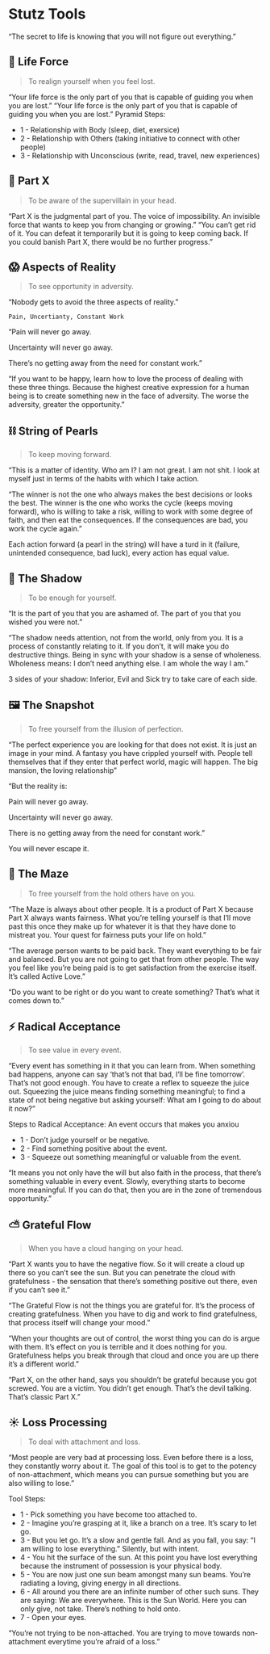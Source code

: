 # Stutz Tools

“The secret to life is knowing that you will not figure out everything.”

## 🧭 Life Force

> To realign yourself when you feel lost.

“Your life force is the only part of you that is capable of guiding you when you are lost.” “Your life force is the only part of you that is capable of guiding you when you are lost.” Pyramid Steps:
- 1 - Relationship with Body (sleep, diet, exersice)
- 2 - Relationship with Others (taking initiative to connect with other people)
- 3 - Relationship with Unconscious (write, read, travel, new experiences)

## 🦹 Part X

> To be aware of the supervillain in your head.

“Part X is the judgmental part of you. The voice of impossibility. An invisible force that wants to keep you from changing or growing.” “You can’t get rid of it. You can defeat it temporarily but it is going to keep coming back. If you could banish Part X, there would be no further progress.”


## 😱 Aspects of Reality

> To see opportunity in adversity.

“Nobody gets to avoid the three aspects of reality.”

`Pain, Uncertianty, Constant Work`

“Pain will never go away.

Uncertainty will never go away.

There’s no getting away from the need for constant work.” 

“If you want to be happy, learn how to love the process of dealing with these three things. Because the highest creative expression for a human being is to create something new in the face of adversity. The worse the adversity, greater the opportunity.”

## ⛓ String of Pearls

> To keep moving forward.

“This is a matter of identity. Who am I? I am not great. I am not shit. I look at myself just in terms of the habits with which I take action. 

“The winner is not the one who always makes the best decisions or looks the best. The winner is the one who works the cycle (keeps moving forward), who is willing to take a risk, willing to work with some degree of faith, and then eat the consequences. If the consequences are bad, you work the cycle again.”

Each action forward (a pearl in the string) will have a turd in it (failure, unintended consequence, bad luck), every action has equal value.

## 👤 The Shadow

> To be enough for yourself.

“It is the part of you that you are ashamed of. The part of you that you wished you were not.”

“The shadow needs attention, not from the world, only from you. It is a process of constantly relating to it. If you don’t, it will make you do destructive things. Being in sync with your shadow is a sense of wholeness. Wholeness means: I don’t need anything else. I am whole the way I am.”

3 sides of your shadow: Inferior, Evil and Sick try to take care of each side.

## 🖼 The Snapshot

> To free yourself from the illusion of perfection.

“The perfect experience you are looking for that does not exist. It is just an image in your mind. A fantasy you have crippled yourself with. People tell themselves that if they enter that perfect world, magic will happen. The big mansion, the loving relationship”

“But the reality is:

Pain will never go away.

Uncertainty will never go away.

There is no getting away from the need for constant work.”

You will never escape it.

## 🐀 The Maze

> To free yourself from the hold others have on you.

“The Maze is always about other people. It is a product of Part X because Part X always wants fairness. What you’re telling yourself is that I’ll move past this once they make up for whatever it is that they have done to mistreat you. Your quest for fairness puts your life on hold.”

“The average person wants to be paid back. They want everything to be fair and balanced. But you are not going to get that from other people. The way you feel like you’re being paid is to get satisfaction from the exercise itself. It’s called Active Love.”

“Do you want to be right or do you want to create something? That’s what it comes down to.”

## ⚡️ Radical Acceptance

> To see value in every event.

“Every event has something in it that you can learn from. When something bad happens, anyone can say ‘that’s not that bad, I’ll be fine tomorrow’. That’s not good enough. You have to create a reflex to squeeze the juice out. Squeezing the juice means finding something meaningful; to find a state of not being negative but asking yourself: What am I going to do about it now?”

Steps to Radical Acceptance: An event occurs that makes you anxiou
- 1 - Don’t judge yourself or be negative.
- 2 - Find something positive about the event. 
- 3 - Squeeze out something meaningful or valuable from the event. 

“It means you not only have the will but also faith in the process, that there’s something valuable in every event. Slowly, everything starts to become more meaningful. If you can do that, then you are in the zone of tremendous opportunity.”  

## ⛅️ Grateful Flow

> When you have a cloud hanging on your head.

“Part X wants you to have the negative flow. So it will create a cloud up there so you can’t see the sun. But you can penetrate the cloud with gratefulness - the sensation that there’s something positive out there, even if you can’t see it.”

“The Grateful Flow is not the things you are grateful for. It’s the process of creating gratefulness. When you have to dig and work to find gratefulness, that process itself will change your mood.”

“When your thoughts are out of control, the worst thing you can do is argue with them. It’s effect on you is terrible and it does nothing for you. Gratefulness helps you break through that cloud and once you are up there it’s a different world.”

“Part X, on the other hand, says you shouldn’t be grateful because you got screwed. You are a victim. You didn’t get enough. That’s the devil talking. That’s classic Part X.”

## ☀️ Loss Processing 

> To deal with attachment and loss.

“Most people are very bad at processing loss. Even before there is a loss, they constantly worry about it. The goal of this tool is to get to the potency of non-attachment, which means you can pursue something but you are also willing to lose.”

Tool Steps:
- 1 - Pick something you have become too attached to.
- 2 - Imagine you’re grasping at it, like a branch on a tree. It’s scary to let go.
- 3 - But you let go. It’s a slow and gentle fall. And as you fall, you say: “I am willing to lose everything.” Silently, but with intent.
- 4 - You hit the surface of the sun. At this point you have lost everything because the instrument of possession is your physical body.
- 5 - You are now just one sun beam amongst many sun beams. You’re radiating a loving, giving energy in all directions.
- 6 - All around you there are an infinite number of other such suns. They are saying: We are everywhere. This is the Sun World. Here you can only give, not take. There’s nothing to hold onto.
- 7 - Open your eyes.

“You’re not trying to be non-attached. You are trying to move towards non-attachment everytime you’re afraid of a loss.”
